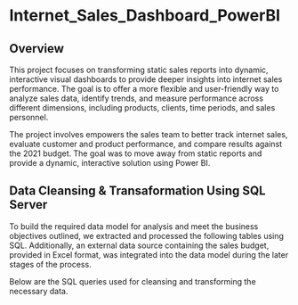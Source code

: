 # Internet_Sales_Dashboard_PowerBI

Overview
-----------------
This project focuses on transforming static sales reports into dynamic, interactive visual dashboards to provide deeper insights into internet sales performance. The goal is to offer a more flexible and user-friendly way to analyze sales data, identify trends, and measure performance across different dimensions, including products, clients, time periods, and sales personnel.

The project involves empowers the sales team to better track internet sales, evaluate customer and product performance, and compare results against the 2021 budget. The goal was to move away from static reports and provide a dynamic, interactive solution using Power BI.

Data Cleansing & Transaformation Using SQL Server
------------------------------------------------------
To build the required data model for analysis and meet the business objectives outlined, we extracted and processed the following tables using SQL.
Additionally, an external data source containing the sales budget, provided in Excel format, was integrated into the data model during the later stages of the process.

Below are the SQL queries used for cleansing and transforming the necessary data.
